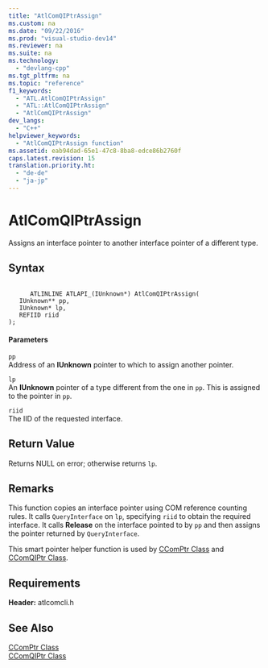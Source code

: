 ```yaml
---
title: "AtlComQIPtrAssign"
ms.custom: na
ms.date: "09/22/2016"
ms.prod: "visual-studio-dev14"
ms.reviewer: na
ms.suite: na
ms.technology: 
  - "devlang-cpp"
ms.tgt_pltfrm: na
ms.topic: "reference"
f1_keywords: 
  - "ATL.AtlComQIPtrAssign"
  - "ATL::AtlComQIPtrAssign"
  - "AtlComQIPtrAssign"
dev_langs: 
  - "C++"
helpviewer_keywords: 
  - "AtlComQIPtrAssign function"
ms.assetid: eab94dad-65e1-47c8-8ba8-edce86b2760f
caps.latest.revision: 15
translation.priority.ht: 
  - "de-de"
  - "ja-jp"
---
```

# AtlComQIPtrAssign
Assigns an interface pointer to another interface pointer of a different type.  
  
## Syntax  
  
```  
  
      ATLINLINE ATLAPI_(IUnknown*) AtlComQIPtrAssign(  
   IUnknown** pp,  
   IUnknown* lp,  
   REFIID riid  
);  
```  
  
#### Parameters  
 `pp`  
 Address of an **IUnknown** pointer to which to assign another pointer.  
  
 `lp`  
 An **IUnknown** pointer of a type different from the one in `pp`. This is assigned to the pointer in `pp`.  
  
 `riid`  
 The IID of the requested interface.  
  
## Return Value  
 Returns NULL on error; otherwise returns `lp`.  
  
## Remarks  
 This function copies an interface pointer using COM reference counting rules. It calls `QueryInterface` on `lp`, specifying `riid` to obtain the required interface. It calls **Release** on the interface pointed to by `pp` and then assigns the pointer returned by `QueryInterface`.  
  
 This smart pointer helper function is used by [CComPtr Class](../vs140/ccomptr-class.md) and [CComQIPtr Class](../vs140/ccomqiptr-class.md).  
  
## Requirements  
 **Header:** atlcomcli.h  
  
## See Also  
 [CComPtr Class](../vs140/ccomptr-class.md)   
 [CComQIPtr Class](../vs140/ccomqiptr-class.md)